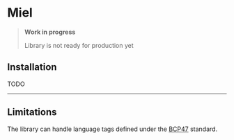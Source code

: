 # Miel

> **Work in progress**
>
> Library is not ready for production yet

## Installation

TODO

---

## Limitations

The library can handle language tags defined under the [BCP47](https://tools.ietf.org/html/bcp47) standard.